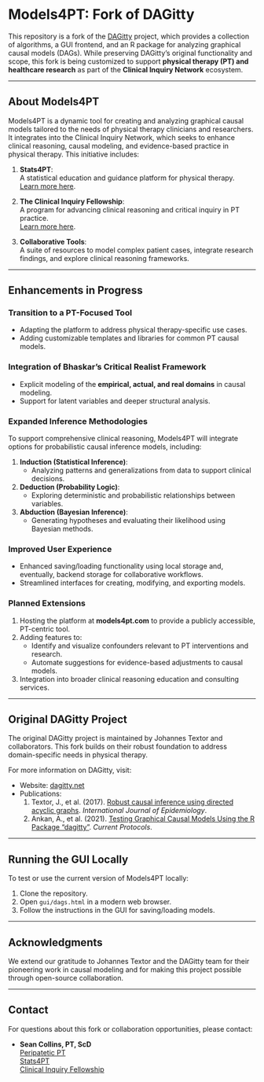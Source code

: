 # Models4PT: Fork of DAGitty

This repository is a fork of the [DAGitty](https://dagitty.net) project, which provides a collection of algorithms, a GUI frontend, and an R package for analyzing graphical causal models (DAGs). While preserving DAGitty’s original functionality and scope, this fork is being customized to support **physical therapy (PT) and healthcare research** as part of the **Clinical Inquiry Network** ecosystem.

---

## **About Models4PT**

Models4PT is a dynamic tool for creating and analyzing graphical causal models tailored to the needs of physical therapy clinicians and researchers. It integrates into the Clinical Inquiry Network, which seeks to enhance clinical reasoning, causal modeling, and evidence-based practice in physical therapy. This initiative includes:

1. **Stats4PT**:  
   A statistical education and guidance platform for physical therapy.  
   [Learn more here](https://peripateticpt.substack.com/p/welcome-to-stats4pt).

2. **The Clinical Inquiry Fellowship**:  
   A program for advancing clinical reasoning and critical inquiry in PT practice.  
   [Learn more here](https://peripateticpt.substack.com/p/clinical-inquiry-fellowship).

3. **Collaborative Tools**:  
   A suite of resources to model complex patient cases, integrate research findings, and explore clinical reasoning frameworks.

---

## **Enhancements in Progress**

### **Transition to a PT-Focused Tool**
- Adapting the platform to address physical therapy-specific use cases.
- Adding customizable templates and libraries for common PT causal models.

### **Integration of Bhaskar’s Critical Realist Framework**
- Explicit modeling of the **empirical, actual, and real domains** in causal modeling.
- Support for latent variables and deeper structural analysis.

### **Expanded Inference Methodologies**
To support comprehensive clinical reasoning, Models4PT will integrate options for probabilistic causal inference models, including:
1. **Induction (Statistical Inference)**:  
   - Analyzing patterns and generalizations from data to support clinical decisions.
2. **Deduction (Probability Logic)**:  
   - Exploring deterministic and probabilistic relationships between variables.
3. **Abduction (Bayesian Inference)**:  
   - Generating hypotheses and evaluating their likelihood using Bayesian methods.

### **Improved User Experience**
- Enhanced saving/loading functionality using local storage and, eventually, backend storage for collaborative workflows.
- Streamlined interfaces for creating, modifying, and exporting models.

### **Planned Extensions**
1. Hosting the platform at **models4pt.com** to provide a publicly accessible, PT-centric tool.
2. Adding features to:
   - Identify and visualize confounders relevant to PT interventions and research.
   - Automate suggestions for evidence-based adjustments to causal models.
3. Integration into broader clinical reasoning education and consulting services.

---

## **Original DAGitty Project**

The original DAGitty project is maintained by Johannes Textor and collaborators. This fork builds on their robust foundation to address domain-specific needs in physical therapy.

For more information on DAGitty, visit:
- Website: [dagitty.net](https://dagitty.net)
- Publications:
  1. Textor, J., et al. (2017). [Robust causal inference using directed acyclic graphs](https://doi.org/10.1093/ije/dyw341). *International Journal of Epidemiology*.
  2. Ankan, A., et al. (2021). [Testing Graphical Causal Models Using the R Package “dagitty”](https://doi.org/10.1002/cpz1.45). *Current Protocols*.

---

## **Running the GUI Locally**

To test or use the current version of Models4PT locally:
1. Clone the repository.
2. Open `gui/dags.html` in a modern web browser.
3. Follow the instructions in the GUI for saving/loading models.

---

## **Acknowledgments**

We extend our gratitude to Johannes Textor and the DAGitty team for their pioneering work in causal modeling and for making this project possible through open-source collaboration.

---

## **Contact**

For questions about this fork or collaboration opportunities, please contact:
- **Sean Collins, PT, ScD**  
  [Peripatetic PT](https://peripateticpt.substack.com/)  
  [Stats4PT](https://peripateticpt.substack.com/p/welcome-to-stats4pt)  
  [Clinical Inquiry Fellowship](https://peripateticpt.substack.com/p/clinical-inquiry-fellowship)  
